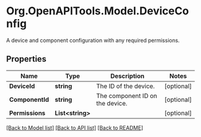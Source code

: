# Org.OpenAPITools.Model.DeviceConfig
A device and component configuration with any required permissions.
## Properties

Name | Type | Description | Notes
------------ | ------------- | ------------- | -------------
**DeviceId** | **string** | The ID of the device. | [optional] 
**ComponentId** | **string** | The component ID on the device. | [optional] 
**Permissions** | **List&lt;string&gt;** |  | [optional] 

[[Back to Model list]](../README.md#documentation-for-models) [[Back to API list]](../README.md#documentation-for-api-endpoints) [[Back to README]](../README.md)

